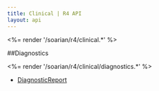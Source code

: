 ```yaml
---
title: Clinical | R4 API
layout: api
---
```


<%= render '/soarian/r4/clinical.*' %>

##Diagnostics

<%= render '/soarian/r4/clinical/diagnostics.*' %>

* [DiagnosticReport](/soarian/r4/clinical/diagnostics/diagnostic-report)